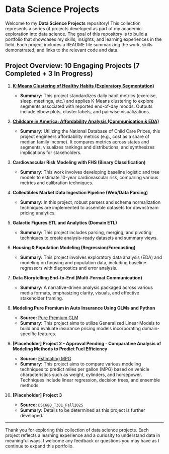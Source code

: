 # Data Science Projects

Welcome to my **Data Science Projects** repository! This collection represents a series of projects developed as part of my academic exploration into data science. The goal of this repository is to build a portfolio that showcases my skills, insights, and learning experiences in the field. Each project includes a README file summarizing the work, skills demonstrated, and links to the relevant code and data.

## Project Overview: 10 Engaging Projects (7 Completed + 3 In Progress)

1) **[K-Means Clustering of Healthy Habits (Exploratory Segmentation)](projects/Healthy-Habits-Clustering.md)**  
   - **Summary:** This project standardizes daily habit metrics (exercise, sleep, meetings, etc.) and applies K-Means clustering to explore segments associated with reported end-of-day moods. Outputs include elbow plots, cluster labels, and pairwise visualizations.

2) **[Childcare in America: Affordability Analysis (Communication & EDA)](projects/Childcare-Affordability.md)**  
   - **Summary:** Utilizing the National Database of Child Care Prices, this project engineers affordability metrics (e.g., cost as a share of median family income). It compares metrics across states and segments, visualizes rankings and distributions, and synthesizes implications for stakeholders.

3) **Cardiovascular Risk Modeling with FHS (Binary Classification)**  
   - **Summary:** This work involves developing baseline logistic and tree models to estimate 10-year cardiovascular risk, comparing various metrics and calibration techniques.

4) **Collectibles Market Data Ingestion Pipeline (Web/Data Parsing)**  
   - **Summary:** In this project, robust parsers and schema normalization techniques are implemented to assemble datasets for downstream pricing analytics.

5) **Galactic Figures ETL and Analytics (Domain ETL)**  
   - **Summary:** This project includes parsing, merging, and pivoting techniques to create analysis-ready datasets and summary views.

6) **Housing & Population Modeling (Regression/Forecasting)**  
   - **Summary:** This project involves exploratory data analysis (EDA) and modeling on housing and population data, including baseline regressors with diagnostics and error analysis.

7) **Data Storytelling End-to-End (Multi-Format Communication)**  
   - **Summary:** A narrative-driven analysis packaged across various media formats, emphasizing clarity, visuals, and effective stakeholder framing.

8) **Modeling Pure Premium in Auto Insurance Using GLMs and Python** 
   - **Source:** [Pure Premium GLM](pure-premium-glm/Pure-Premium-GLM.md)
   - **Summary:** This project aims to utilize Generalized Linear Models to build and evaluate insurance pricing models incorporating domain-specific features.

9) **[Placeholder] Project 2 - Approval Pending - Comparative Analysis of Modeling Methods to Predict Fuel Efficiency**  
   - **Source:** [Estimating MPG](estimating-mpg/Estimating-MPG.md)  
   - **Summary:** This project aims to compare various modeling techniques to predict miles per gallon (MPG) based on vehicle characteristics such as weight, cylinders, and horsepower. Techniques include linear regression, decision trees, and ensemble methods.

10) **[Placeholder] Project 3**  
    - **Source:** `DSC680_T301_Fall2025`  
    - **Summary:** Details to be determined as this project is further developed.

---

Thank you for exploring this collection of data science projects. Each project reflects a learning experience and a curiosity to understand data in meaningful ways. I welcome any feedback or questions you may have as I continue to expand this portfolio.